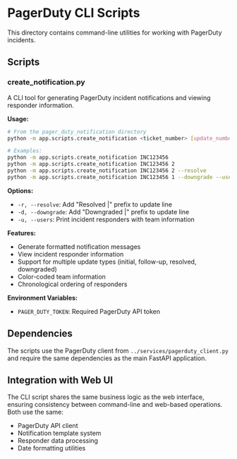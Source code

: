 # PagerDuty CLI Scripts

This directory contains command-line utilities for working with PagerDuty incidents.

## Scripts

### create_notification.py

A CLI tool for generating PagerDuty incident notifications and viewing responder information.

**Usage:**
```bash
# From the pager_duty_notification directory
python -m app.scripts.create_notification <ticket_number> [update_number] [options]

# Examples:
python -m app.scripts.create_notification INC123456
python -m app.scripts.create_notification INC123456 2
python -m app.scripts.create_notification INC123456 2 --resolve
python -m app.scripts.create_notification INC123456 1 --downgrade --users
```

**Options:**
- `-r, --resolve`: Add "Resolved |" prefix to update line
- `-d, --downgrade`: Add "Downgraded |" prefix to update line  
- `-u, --users`: Print incident responders with team information

**Features:**
- Generate formatted notification messages
- View incident responder information
- Support for multiple update types (initial, follow-up, resolved, downgraded)
- Color-coded team information
- Chronological ordering of responders

**Environment Variables:**
- `PAGER_DUTY_TOKEN`: Required PagerDuty API token

## Dependencies

The scripts use the PagerDuty client from `../services/pagerduty_client.py` and require the same dependencies as the main FastAPI application.

## Integration with Web UI

The CLI script shares the same business logic as the web interface, ensuring consistency between command-line and web-based operations. Both use the same:
- PagerDuty API client
- Notification template system
- Responder data processing
- Date formatting utilities
